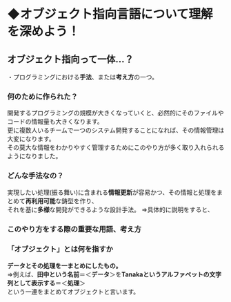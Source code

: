 # **◆オブジェクト指向言語**について理解を深めよう！
## オブジェクト指向って一体...？
・プログラミングにおける**手法**、または**考え方**の一つ。
### 何のために作られた？
開発するプログラミングの規模が大きくなっていくと、必然的にそのファイルやコードの情報量も大きくなります。    
更に複数人いるチームで一つのシステム開発することになれば、その情報管理は大変になります。   
その莫大な情報をわかりやすく管理するためにこのやり方が多く取り入れられるようになりました。
### どんな手法なの？
実現したい処理(振る舞い)に含まれる**情報更新**が容易かつ、その情報と処理をまとめて**再利用可能**な鋳型を作り、    
それを基に**多様**な開発ができるような設計手法。
⇒具体的に説明をすると、
### このやり方をする際の重要な用語、考え方

### 「オブジェクト」とは何を指すか
**データとその処理を一まとめにしたもの。**    
⇒例えば、**田中という名前**＝＜**データ**＞を**Tanakaというアルファベットの文字列として表示する**＝＜**処理**＞    
という一連をまとめてオブジェクトと言います。 
